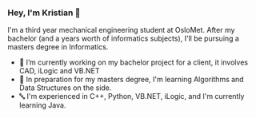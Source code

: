 ### Hey, I'm Kristian 🤙

I'm a third year mechanical engineering student at OsloMet. After my bachelor (and a years worth of informatics subjects), I'll be pursuing a masters degree in Informatics.

- 🔭 I’m currently working on my bachelor project for a client, it involves CAD, iLogic and VB.NET
- 🌱 In preparation for my masters degree, I'm learning Algorithms and Data Structures on the side.
- 🔤 I'm experienced in C++, Python, VB.NET, iLogic, and I'm currently learning Java.
<!--
**ksmanee/ksmanee** is a ✨ _special_ ✨ repository because its `README.md` (this file) appears on your GitHub profile.

Here are some ideas to get you started:



- 👯 I’m looking to collaborate on ...
- 🤔 I’m looking for help with ...
- 💬 Ask me about ...
- 📫 How to reach me: ...
- 😄 Pronouns: ...
- ⚡ Fun fact: ...
-->
